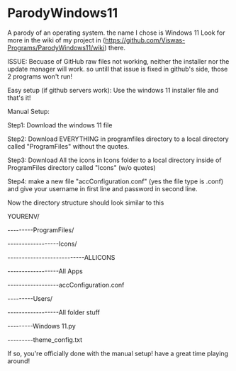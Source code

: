 # ParodyWindows11
A parody of an operating system. the name I chose is Windows 11
Look for more in the wiki of my project in (https://github.com/Viswas-Programs/ParodyWindows11/wiki) there.

ISSUE: Becuase of GitHub raw files not working, neither the installer nor the update manager will work. so untill that issue is fixed in github's side, those 2 programs won't run!

Easy setup (if github servers work): Use the windows 11 installer file and that's it!

Manual Setup:

Step1: Download the windows 11 file

Step2: Download EVERYTHING in programfiles directory to a local directory called "ProgramFiles" without the quotes.

Step3: Download All the icons in Icons folder to a local directory inside of ProgramFiles directory called "Icons" (w/o quotes)

Step4: make a new file "accConfiguration.conf" (yes the file type is .conf) and give your username in first line and password in second line.

Now the directory structure should look similar to this

YOURENV/

---------ProgramFiles/

------------------Icons/

---------------------------ALLICONS

------------------All Apps

------------------accConfiguration.conf

---------Users/

------------------All folder stuff

---------Windows 11.py

---------theme_config.txt

If so, you're officially done with the manual setup! have a great time playing around!

